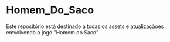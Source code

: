 # Homem_Do_Saco
Este repositório está destinado a todas os assets e atualizaçãoes emvolvendo o jogo "Homem do Saco"
